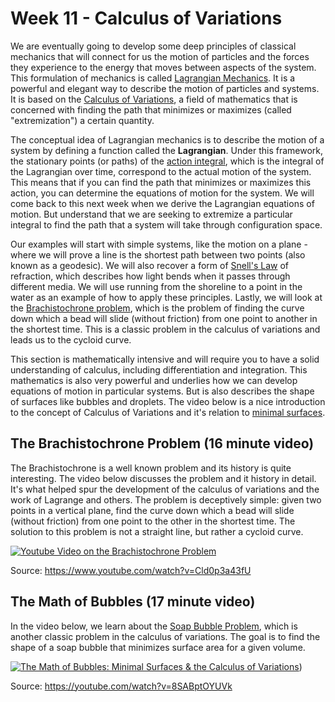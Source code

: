 # Week 11 - Calculus of Variations

We are eventually going to develop some deep principles of classical mechanics that will connect for us the motion of particles and the forces they experience to the energy that moves between aspects of the system. This formulation of mechanics is called [Lagrangian Mechanics](https://en.wikipedia.org/wiki/Lagrangian_mechanics). It is a powerful and elegant way to describe the motion of particles and systems. It is based on the [Calculus of Variations](https://en.wikipedia.org/wiki/Calculus_of_variations), a field of mathematics that is concerned with finding the path that minimizes or maximizes (called "extremization") a certain quantity.

The conceptual idea of Lagrangian mechanics is to describe the motion of a system by defining a function called the **Lagrangian**. Under this framework, the stationary points (or paths) of the [action integral](https://en.wikipedia.org/wiki/Action_(physics)), which is the integral of the Lagrangian over time, correspond to the actual motion of the system. This means that if you can find the path that minimizes or maximizes this action, you can determine the equations of motion for the system. We will come back to this next week when we derive the Lagrangian equations of motion. But understand that we are seeking to extremize a particular integral to find the path that a system will take through configuration space. 

Our examples will start with simple systems, like the motion on a plane - where we will prove a line is the shortest path between two points (also known as a geodesic). We will also recover a form of [Snell's Law](https://en.wikipedia.org/wiki/Snell%27s_law) of refraction, which describes how light bends when it passes through different media. We will use running from the shoreline to a point in the water as an example of how to apply these principles. Lastly, we will look at the [Brachistochrone problem](https://en.wikipedia.org/wiki/Brachistochrone_problem), which is the problem of finding the curve down which a bead will slide (without friction) from one point to another in the shortest time. This is a classic problem in the calculus of variations and leads us to the cycloid curve.

This section is mathematically intensive and will require you to have a solid understanding of calculus, including differentiation and integration. This mathematics is also very powerful and underlies how we can develop equations of motion in particular systems. But is also describes the shape of surfaces like bubbles and droplets. The video below is a nice introduction to the concept of Calculus of Variations and it's relation to [minimal surfaces](https://en.wikipedia.org/wiki/Minimal_surface).

## The Brachistochrone Problem (16 minute video)

The Brachistochrone is a well known problem and its history is quite interesting. The video below discusses the problem and it history in detail. It's what helped spur the development of the calculus of variations and the work of Lagrange and others. The problem is deceptively simple: given two points in a vertical plane, find the curve down which a bead will slide (without friction) from one point to the other in the shortest time. The solution to this problem is not a straight line, but rather a cycloid curve.

[![Youtube Video on the Brachistochrone Problem](https://img.youtube.com/vi/Cld0p3a43fU/hqdefault.jpg)](https://www.youtube.com/watch?v=Cld0p3a43fU)

Source: <https://www.youtube.com/watch?v=Cld0p3a43fU>

## The Math of Bubbles (17 minute video)

In the video below, we learn about the [Soap Bubble Problem](https://en.wikipedia.org/wiki/Soap_bubble), which is another classic problem in the calculus of variations. The goal is to find the shape of a soap bubble that minimizes surface area for a given volume.

[![The Math of Bubbles: Minimal Surfaces & the Calculus of Variations](https://img.youtube.com/vi/8SABptOYUVk/hqdefault.jpg)](https://youtube.com/watch?v=8SABptOYUVk))

Source: <https://youtube.com/watch?v=8SABptOYUVk>


